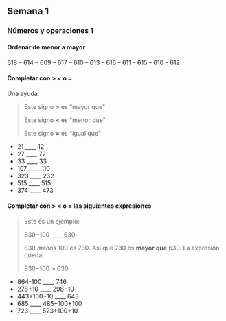 ## Semana 1
### Números y operaciones 1
#### Ordenar de menor a mayor

618 – 614 – 609 – 617 – 610 – 613 – 616 – 611 – 615 – 610 – 612


#### Completar con > < o =
Una ayuda:

>Este signo **>** es "mayor que"
>
>Este signo **<** es "menor que"
>
>Este signo **=** es "igual que"

- 21 ____ 12
- 27 ____ 72
- 33 ____ 33
- 107 ____ 110
- 323 ____ 232
- 515 ____ 515
- 374 ____ 473

#### Completar con > < o = las siguientes expresiones

>Este es un ejemplo:
>
>830−100 ____ 630
>
>830 *menos* 100 es 730. Así que 730 es **mayor que** 630. La expresión queda:
>
>830−100 **>** 630

- 864-100 ____ 746
- 278+10 ____ 298−10
- 443+100+10 ____ 643
- 685 ____ 485+100+100
- 723 ____ 523+100+10
